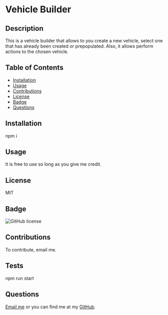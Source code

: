 # Vehicle Builder

## Description

This is a vehicle builder that allows to you create a new vehicle, select one that has already been created or prepopulated. Also, it allows perform actions to the chosen vehicle. 

## Table of Contents

- [Installation](#installation)
- [Usage](#usage)
- [Contributions](#contributions)
- [License](#license)
- [Badge](#badge)
- [Questions](#questions)

## Installation

npm i


## Usage
 It is free to use so long as you give me credit.

## License

MIT

## Badge
![GitHub license](https://img.shields.io/badge/MIT-license-pink)

## Contributions

To contribute, email me.

## Tests

npm run start

## Questions 

[Email me](mailto:raheemsenegal@outlook.com) or you can find me at my [GitHub](https://github.com/rs0579).
